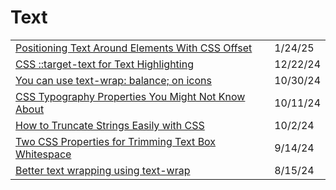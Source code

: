 # Text

|                                                                                                                                                          |          |
| -------------------------------------------------------------------------------------------------------------------------------------------------------- | -------- |
| [Positioning Text Around Elements With CSS Offset](https://app.daily.dev/posts/positioning-text-around-elements-with-css-offset-fc9d8hpns)               | 1/24/25  |
| [CSS ::target-text for Text Highlighting](https://app.daily.dev/posts/css-target-text-for-text-highlighting-pxpex2ppj)                                   | 12/22/24 |
| [You can use text-wrap: balance; on icons](https://shkspr.mobi/blog/2024/10/you-can-use-text-wrap-balance-on-icons/)                                     | 10/30/24 |
| [CSS Typography Properties You Might Not Know About](https://webdeveloper.beehiiv.com/p/css-typography-properties-you-might-not-know-about?ref=dailydev) | 10/11/24 |
| [How to Truncate Strings Easily with CSS](https://www.thisdot.co/blog/how-to-truncate-strings-easily-with-css?ref=dailydev)                              | 10/2/24  |
| [Two CSS Properties for Trimming Text Box Whitespace](https://css-tricks.com/two-css-properties-for-trimming-text-box-whitespace/?ref=dailydev)          | 9/14/24  |
| [Better text wrapping using text-wrap](https://app.daily.dev/posts/better-text-wrapping-using-text-wrap-ama8yffxu)                                       | 8/15/24  |
